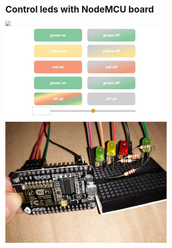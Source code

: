 # Control leds with NodeMCU board 

![](img/leds_on.gif )
![](img/web_page.jpg )
![](img/circuit.jpg ) 
